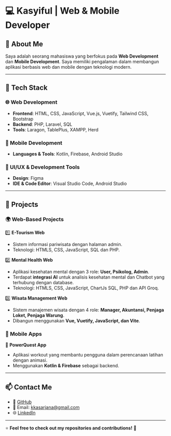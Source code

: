 # 💻 Kasyiful | Web & Mobile Developer

## 👋 About Me
Saya adalah seorang mahasiswa yang berfokus pada **Web Development** dan **Mobile Development**. Saya memiliki pengalaman dalam membangun aplikasi berbasis web dan mobile dengan teknologi modern.

---

## 🚀 Tech Stack
### 🌐 Web Development
- **Frontend**: HTML, CSS, JavaScript, Vue.js, Vuetify, Tailwind CSS, Bootstrap  
- **Backend**: PHP, Laravel, SQL  
- **Tools**: Laragon, TablePlus, XAMPP, Herd  

### 📱 Mobile Development
- **Languages & Tools**: Kotlin, Firebase, Android Studio  

### 🎨 UI/UX & Development Tools
- **Design**: Figma  
- **IDE & Code Editor**: Visual Studio Code, Android Studio  

---

## 📂 Projects
### 🌍 **Web-Based Projects**
1️⃣ **E-Tourism Web**  
   - Sistem informasi pariwisata dengan halaman admin.  
   - Teknologi: HTMLS, CSS, JavaScript, SQL dan PHP.  

2️⃣ **Mental Health Web**  
   - Aplikasi kesehatan mental dengan 3 role: **User, Psikolog, Admin**.  
   - Terdapat **integrasi AI** untuk analisis kesehatan mental dan Chatbot yang terhubung dengan database.  
   - Teknologi: HTMLS, CSS, JavaScript, ChartJs SQL, PHP dan API Groq.    

3️⃣ **Wisata Management Web**  
   - Sistem manajemen wisata dengan 4 role: **Manager, Akuntansi, Penjaga Loket, Penjaga Warung**.  
   - Dibangun menggunakan **Vue, Vuetify, JavaScript, dan Vite**.  

### 📱 **Mobile Apps**
📌 **PowerQuest App**  
   - Aplikasi workout yang membantu pengguna dalam perencanaan latihan dengan animasi.  
   - Menggunakan **Kotlin & Firebase** sebagai backend.  

---

## 📫 Contact Me
- 💼 [GitHub](https://github.com/kasyifulkurobial/)  
- 📧 Email: kkasarjana@gmail.com  
- 🌐 [LinkedIn]([https://linkedin.com/in/yourprofile](https://www.linkedin.com/in/kasyiful-kurobi-alqorrosyai-2a59a0250?utm_source=share&utm_campaign=share_via&utm_content=profile&utm_medium=android_app))  

---

⭐ **Feel free to check out my repositories and contributions!** 🚀
